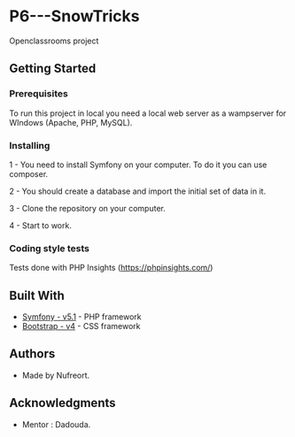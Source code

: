 # P6---SnowTricks

Openclassrooms project

## Getting Started

### Prerequisites

To run this project in local you need a local web server as a wampserver for WIndows (Apache, PHP, MySQL).


### Installing

1 - You need to install Symfony on your computer. To do it you can use composer.

2 - You should create a database and import the initial set of data in it.

3 - Clone the repository on your computer.

4 - Start to work.

### Coding style tests

Tests done with PHP Insights (https://phpinsights.com/)

## Built With

* [Symfony - v5.1](https://symfony.com/) - PHP framework
* [Bootstrap - v4](https://getbootstrap.com/docs/4.5/getting-started/introduction/) - CSS framework

## Authors

* Made by Nufreort.

## Acknowledgments

* Mentor : Dadouda.
